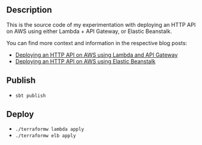 ## Description

This is the source code of my experimentation with deploying an HTTP API on AWS using either Lambda + API Gateway, or Elastic Beanstalk.

You can find more context and information in the respective blog posts:

- [Deploying an HTTP API on AWS using Lambda and API Gateway
](https://dev.to/frosnerd/deploying-an-http-api-on-aws-using-lambda-and-api-gateway-g61)
- [Deploying an HTTP API on AWS using Elastic Beanstalk
](https://dev.to/frosnerd/deploying-an-http-api-on-aws-using-elastic-beanstalk-5dh7)

## Publish

- `sbt publish`

## Deploy

- `./terraformw lambda apply`
- `./terraformw elb apply`